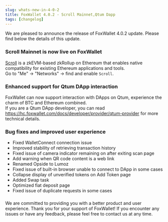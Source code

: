 ```yaml
---
slug: whats-new-in-4-0-2
title: FoxWallet 4.0.2 - Scroll Mainnet,Qtum Dapp
tags: [changelog]
---
```


We are pleased to announce the release of FoxWallet 4.0.2 update. Please find below the details of this update.
<!--truncate-->

### Scroll Mainnet is now live on FoxWallet
[Scroll](https://scroll.io/) is a zkEVM-based zkRollup on Ethereum that enables native compatibility for existing Ethereum applications and tools.  
Go to "Me" -> "Networks" -> find and enable `Scroll`.

### Enhanced support for Qtum DApp interaction
FoxWallet can now support interaction with DApps on Qtum, experience the charm of BTC and Ethereum combined.  
If you are a Qtum DApp developer, you can read https://hc.foxwallet.com/docs/developer/provider/qtum-provider for more technical details.

### Bug fixes and improved user experience
- Fixed WalletConnect connection issue
- Improved stability of retrieving transaction history
- Fixed issue of camera indicator remaining on after exiting scan page
- Add warning when QR code content is a web link
- Renamed Opside to Lumoz
- Fixed issue of built-in browser unable to connect to DApp in some cases
- Collapse display of unverified tokens on Add Token page
- Added Swap task
- Optimized fiat deposit page
- Fixed issue of duplicate requests in some cases

### 
We are committed to providing you with a better product and user experience. Thank you for your support of FoxWallet! If you encounter any issues or have any feedback, please feel free to contact us at any time.